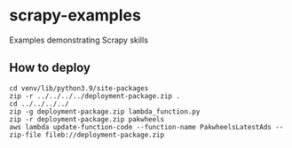 # scrapy-examples

Examples demonstrating Scrapy skills

## How to deploy

```
cd venv/lib/python3.9/site-packages
zip -r ../../../../deployment-package.zip .
cd ../../../../
zip -g deployment-package.zip lambda_function.py
zip -r deployment-package.zip pakwheels
aws lambda update-function-code --function-name PakwheelsLatestAds --zip-file fileb://deployment-package.zip
```
